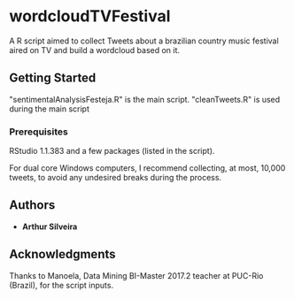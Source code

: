 # wordcloudTVFestival
A R script aimed to collect Tweets about a brazilian country music festival aired on TV and build a wordcloud based on it.
## Getting Started
"sentimentalAnalysisFesteja.R" is the main script. "cleanTweets.R" is used during the main script
### Prerequisites
RStudio 1.1.383 and a few packages (listed in the script).

For dual core Windows computers, I recommend collecting, at most, 10,000 tweets, to avoid any undesired breaks during the process.
## Authors
* **Arthur Silveira**
## Acknowledgments
Thanks to Manoela, Data Mining BI-Master 2017.2 teacher at PUC-Rio (Brazil), for the script inputs.

